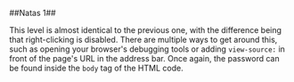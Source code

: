 ##Natas 1##

This level is almost identical to the previous one, with the difference being that right-clicking is disabled. 
There are multiple ways to get around this, such as opening your browser's debugging tools or adding `view-source:` in front of the page's URL in the address bar. Once again, the password can be found inside the `body` tag of the HTML code.
